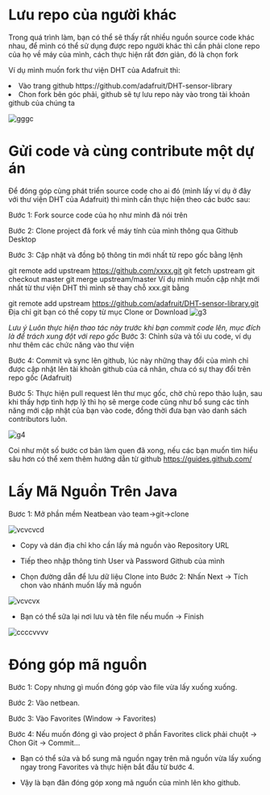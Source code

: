 # Lưu repo của người khác 

Trong quá trình làm, bạn có thể sẽ thấy rất nhiều nguồn source code khác nhau, để mình có thể sử dụng được repo người khác thì cần phải clone repo của họ về máy của mình, cách thực hiện rất đơn giản, đó là chọn fork

Ví dụ mình muốn fork thư viện DHT của Adafruit thì:

<li>Vào trang github https://github.com/adafruit/DHT-sensor-library</li>
<li>Chon fork bên góc phải, github sẽ tự lưu repo này vào trong tài khoản github của chúng ta</li>


![gggc](https://user-images.githubusercontent.com/27818800/28244265-62c7e744-6a10-11e7-83ef-a8de2a6f6668.jpg)


# Gửi code và cùng contribute một dự án
Để đóng góp cùng phát triển source code cho ai đó (mình lấy ví dụ ở đây với thư viện DHT của Adafruit) thì mình cần thực hiện theo các bước sau:

Bước 1: Fork source code của họ như mình đã nói trên

Bước 2: Clone project đã fork về máy tính của mình thông qua Github Desktop

Bước 3: Cập nhật và đồng bộ thông tin mới nhất từ repo gốc bằng lệnh

git remote add upstream https://github.com/xxxx.git
git fetch upstream
git checkout master
git merge upstream/master
Ví dụ mình muốn cập nhật mới nhất từ thư viện DHT thì mình sẽ thay chỗ xxx.git bằng

git remote add upstream https://github.com/adafruit/DHT-sensor-library.git
Địa chỉ git bạn có thể copy từ mục Clone or Download
![g3](https://user-images.githubusercontent.com/27818800/28244289-21005c14-6a11-11e7-96d5-9c8b75fe1c32.jpg)

*Lưu ý*
*Luôn thực hiện thao tác này trước khi bạn commit code lên, mục đích là để trách xung đột với repo gốc*
Bước 3: Chỉnh sửa và tối ưu code, ví dụ như thêm các chức năng vào thư viện

Bước 4: Commit và sync lên github, lúc này những thay đổi của mình chỉ được cập nhật lên tài khoản github của cá nhân, chưa có sự thay đổi trên repo gốc (Adafruit)

Bước 5: Thực hiện pull request lên thư mục gốc, chờ chủ repo thảo luận, sau khi thấy hợp tình hợp lý thì họ sẽ merge code cũng như bổ sung các tính năng mới cập nhật của bạn vào code, đồng thời đưa bạn vào danh sách contributors luôn.

![g4](https://user-images.githubusercontent.com/27818800/28244301-9b3d8128-6a11-11e7-8f66-f1f750c9021b.jpg)

Coi như một số bước cơ bản làm quen đã xong, nếu các bạn muốn tìm hiểu sâu hơn có thể xem thêm hướng dẫn từ github https://guides.github.com/


# Lấy Mã Nguồn Trên Java
Bươc 1: Mở phần mềm Neatbean vào team->git->clone

![vcvcvcd](https://user-images.githubusercontent.com/27818800/28245793-5cb880d4-6a38-11e7-9f22-ffddd8963754.png)

- Copy và dán địa chỉ kho cần lấy mả nguồn vào Repository URL

- Tiếp theo nhập thông tinh User và Password Github của mình

- Chọn đường dẫn để lưu dữ liệu Clone into 
Bước 2: Nhấn Next -> Tích chon vào nhánh muốn lấy mã nguồn 

![vcvcvx](https://user-images.githubusercontent.com/27818800/28245779-15e1c594-6a38-11e7-9f54-c56c59506ddf.png)

- Bạn có thể sữa lại nơi lưu và tên file nếu muốn -> Finish

![ccccvvvv](https://user-images.githubusercontent.com/27818800/28245804-91d88804-6a38-11e7-9727-72c4ce07f496.png)

# Đóng góp mã nguồn
Bước 1: Copy nhưng gì muốn đóng góp vào file vừa lấy xuống xuống.

Bước 2: Vào netbean.

Bước 3: Vào Favorites (Window -> Favorites)

Bước 4: Nếu muốn đóng gì vào project ở phần Favorites click phải chuột -> Chon Git -> Commit...
- Bạn có thể sửa và bổ sung mã nguồn ngay trên mã nguồn vừa lấy xuống ngay trong Favorites và thực hiện bắt đầu từ bước 4.

- Vậy là bạn đãn đóng góp xong mã nguồn của mình lên kho github.
